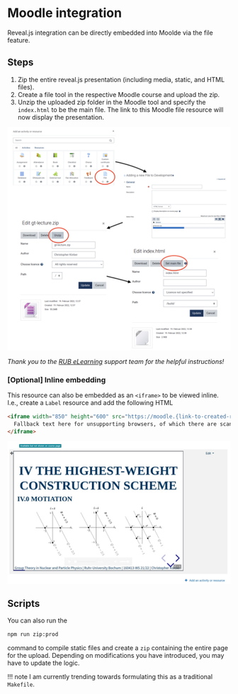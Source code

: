 # Moodle integration

Reveal.js integration can be directly embedded into Moolde via the file feature.

## Steps

1. Zip the entire reveal.js presentation (including media, static, and HTML files).
2. Create a file tool in the respective Moodle course and upload the zip.
3. Unzip the uploaded zip folder in the Moodle tool and specify the `index.html` to be the main file.
    The link to this Moodle file resource will now display the presentation.

![Steps to upload a reveal.js presentation to Moodle](imgs/moodle.jpeg)

*Thank you to the [RUB eLearning](https://www.rubel.rub.de/en) support team for the helpful instructions!*


### [Optional] Inline embedding
This resource can also be embedded as an `<iframe>` to be viewed inline.
I.e., create a `Label` resource and add the following HTML
```html
<iframe width="850" height="600" src="https://moodle.{link-to-created-resource}/index.html#/">
  Fallback text here for unsupporting browsers, of which there are scant few.
</iframe>
```

![Reveal.js embedded as iframe](imgs/iframe.jpg)


## Scripts

You can also run the
```bash
npm run zip:prod
```
command to compile static files and create a `zip` containing the entire page for the upload.
Depending on modifications you have introduced, you may have to update the logic.

!!! note
    I am currently trending towards formulating this as a traditional `Makefile`.
